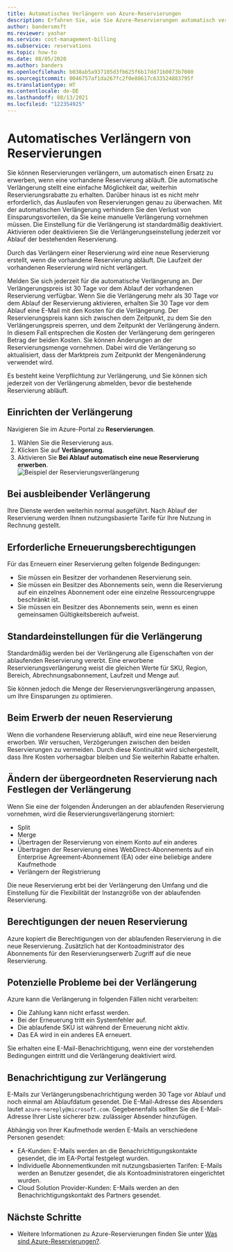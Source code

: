 ```yaml
---
title: Automatisches Verlängern von Azure-Reservierungen
description: Erfahren Sie, wie Sie Azure-Reservierungen automatisch verlängern, um weiterhin Reservierungsrabatte zu erhalten.
author: bandersmsft
ms.reviewer: yashar
ms.service: cost-management-billing
ms.subservice: reservations
ms.topic: how-to
ms.date: 08/05/2020
ms.author: banders
ms.openlocfilehash: b038ab5a937105d3fb625f6b17dd71b0073b7080
ms.sourcegitcommit: 0046757af1da267fc2f0e88617c633524883795f
ms.translationtype: HT
ms.contentlocale: de-DE
ms.lasthandoff: 08/13/2021
ms.locfileid: "122354925"
---
```

# <a name="automatically-renew-reservations"></a>Automatisches Verlängern von Reservierungen

Sie können Reservierungen verlängern, um automatisch einen Ersatz zu erwerben, wenn eine vorhandene Reservierung abläuft. Die automatische Verlängerung stellt eine einfache Möglichkeit dar, weiterhin Reservierungsrabatte zu erhalten. Darüber hinaus ist es nicht mehr erforderlich, das Auslaufen von Reservierungen genau zu überwachen. Mit der automatischen Verlängerung verhindern Sie den Verlust von Einsparungsvorteilen, da Sie keine manuelle Verlängerung vornehmen müssen. Die Einstellung für die Verlängerung ist standardmäßig deaktiviert. Aktivieren oder deaktivieren Sie die Verlängerungseinstellung jederzeit vor Ablauf der bestehenden Reservierung.

Durch das Verlängern einer Reservierung wird eine neue Reservierung erstellt, wenn die vorhandene Reservierung abläuft. Die Laufzeit der vorhandenen Reservierung wird nicht verlängert.

Melden Sie sich jederzeit für die automatische Verlängerung an. Der Verlängerungspreis ist 30 Tage vor dem Ablauf der vorhandenen Reservierung verfügbar. Wenn Sie die Verlängerung mehr als 30 Tage vor dem Ablauf der Reservierung aktivieren, erhalten Sie 30 Tage vor dem Ablauf eine E-Mail mit den Kosten für die Verlängerung. Der Reservierungspreis kann sich zwischen dem Zeitpunkt, zu dem Sie den Verlängerungspreis sperren, und dem Zeitpunkt der Verlängerung ändern. In diesem Fall entsprechen die Kosten der Verlängerung dem geringeren Betrag der beiden Kosten. Sie können Änderungen an der Reservierungsmenge vornehmen. Dabei wird die Verlängerung so aktualisiert, dass der Marktpreis zum Zeitpunkt der Mengenänderung verwendet wird.

Es besteht keine Verpflichtung zur Verlängerung, und Sie können sich jederzeit von der Verlängerung abmelden, bevor die bestehende Reservierung abläuft.

## <a name="set-up-renewal"></a>Einrichten der Verlängerung

Navigieren Sie im Azure-Portal zu **Reservierungen**.

1. Wählen Sie die Reservierung aus.
2. Klicken Sie auf **Verlängerung**.
3. Aktivieren Sie **Bei Ablauf automatisch eine neue Reservierung erwerben**.  
  ![Beispiel der Reservierungsverlängerung](./media/reservation-renew/reservation-renewal.png)

## <a name="if-you-dont-renew"></a>Bei ausbleibender Verlängerung

Ihre Dienste werden weiterhin normal ausgeführt. Nach Ablauf der Reservierung werden Ihnen nutzungsbasierte Tarife für Ihre Nutzung in Rechnung gestellt.

## <a name="required-renewal-permissions"></a>Erforderliche Erneuerungsberechtigungen

Für das Erneuern einer Reservierung gelten folgende Bedingungen:

- Sie müssen ein Besitzer der vorhandenen Reservierung sein.
- Sie müssen ein Besitzer des Abonnements sein, wenn die Reservierung auf ein einzelnes Abonnement oder eine einzelne Ressourcengruppe beschränkt ist.
- Sie müssen ein Besitzer des Abonnements sein, wenn es einen gemeinsamen Gültigkeitsbereich aufweist.

## <a name="default-renewal-settings"></a>Standardeinstellungen für die Verlängerung

Standardmäßig werden bei der Verlängerung alle Eigenschaften von der ablaufenden Reservierung vererbt. Eine erworbene Reservierungsverlängerung weist die gleichen Werte für SKU, Region, Bereich, Abrechnungsabonnement, Laufzeit und Menge auf.

Sie können jedoch die Menge der Reservierungsverlängerung anpassen, um Ihre Einsparungen zu optimieren.

## <a name="when-the-new-reservation-is-purchased"></a>Beim Erwerb der neuen Reservierung

Wenn die vorhandene Reservierung abläuft, wird eine neue Reservierung erworben. Wir versuchen, Verzögerungen zwischen den beiden Reservierungen zu vermeiden. Durch diese Kontinuität wird sichergestellt, dass Ihre Kosten vorhersagbar bleiben und Sie weiterhin Rabatte erhalten.

## <a name="changing-parent-reservation-after-setting-renewal"></a>Ändern der übergeordneten Reservierung nach Festlegen der Verlängerung

Wenn Sie eine der folgenden Änderungen an der ablaufenden Reservierung vornehmen, wird die Reservierungsverlängerung storniert:

- Split
- Merge
- Übertragen der Reservierung von einem Konto auf ein anderes
- Übertragen der Reservierung eines WebDirect-Abonnements auf ein Enterprise Agreement-Abonnement (EA) oder eine beliebige andere Kaufmethode
- Verlängern der Registrierung

Die neue Reservierung erbt bei der Verlängerung den Umfang und die Einstellung für die Flexibilität der Instanzgröße von der ablaufenden Reservierung.

## <a name="new-reservation-permissions"></a>Berechtigungen der neuen Reservierung

Azure kopiert die Berechtigungen von der ablaufenden Reservierung in die neue Reservierung. Zusätzlich hat der Kontoadministrator des Abonnements für den Reservierungserwerb Zugriff auf die neue Reservierung.

## <a name="potential-renewal-problems"></a>Potenzielle Probleme bei der Verlängerung

Azure kann die Verlängerung in folgenden Fällen nicht verarbeiten:

- Die Zahlung kann nicht erfasst werden.
- Bei der Erneuerung tritt ein Systemfehler auf.
- Die ablaufende SKU ist während der Erneuerung nicht aktiv.
- Das EA wird in ein anderes EA erneuert.

Sie erhalten eine E-Mail-Benachrichtigung, wenn eine der vorstehenden Bedingungen eintritt und die Verlängerung deaktiviert wird.

## <a name="renewal-notification"></a>Benachrichtigung zur Verlängerung

E-Mails zur Verlängerungsbenachrichtigung werden 30 Tage vor Ablauf und noch einmal am Ablaufdatum gesendet. Die E-Mail-Adresse des Absenders lautet `azure-noreply@microsoft.com`. Gegebenenfalls sollten Sie die E-Mail-Adresse Ihrer Liste sicherer bzw. zulässiger Absender hinzufügen.

Abhängig von Ihrer Kaufmethode werden E-Mails an verschiedene Personen gesendet:

- EA-Kunden: E-Mails werden an die Benachrichtigungskontakte gesendet, die im EA-Portal festgelegt wurden.
- Individuelle Abonnementkunden mit nutzungsbasierten Tarifen: E-Mails werden an Benutzer gesendet, die als Kontoadministratoren eingerichtet wurden.
- Cloud Solution Provider-Kunden: E-Mails werden an den Benachrichtigungskontakt des Partners gesendet.

## <a name="next-steps"></a>Nächste Schritte
- Weitere Informationen zu Azure-Reservierungen finden Sie unter [Was sind Azure-Reservierungen?](save-compute-costs-reservations.md).
